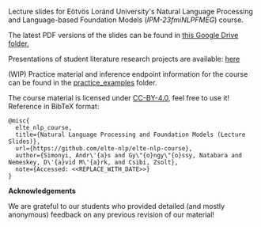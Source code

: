 Lecture slides for Eötvös Loránd University's Natural Language Processing and Language-based Foundation Models (*IPM-23fmiNLPFMEG*) course.

The latest PDF versions of the slides can be found in [this Google Drive folder.](https://drive.google.com/drive/folders/1S_WgFtfvz-Tw1a7TMupgg0s2GoO_0ZHv)

Presentations of student literature research projects are available: [here](https://drive.google.com/drive/folders/1m_WLMIXP_WEkSTLpbzgJygENNoUFQbgJ?usp=sharing)

(WIP) Practice material and inference endpoint information for the course can be found in the [practice_examples](practice_examples) folder.

The course material is licensed under [CC-BY-4.0](https://creativecommons.org/licenses/by/4.0/), feel free to use it!   
Reference in BibTeX format:
```
@misc{
  elte_nlp_course,
  title={Natural Language Processing and Foundation Models (Lecture Slides)},
  url={https://github.com/elte-nlp/elte-nlp-course},
  author={Simonyi, Andr\'{a}s and Gy\"{o}ngy\"{o}ssy, Natabara and Nemeskey, D\'{a}vid M\'{a}rk, and Csibi, Zsolt},
  note={Accessed: <<REPLACE_WITH_DATE>>}
} 
```

**Acknowledgements**

We are grateful to our students who provided detailed (and mostly anonymous) feedback on any previous revision of our material!
